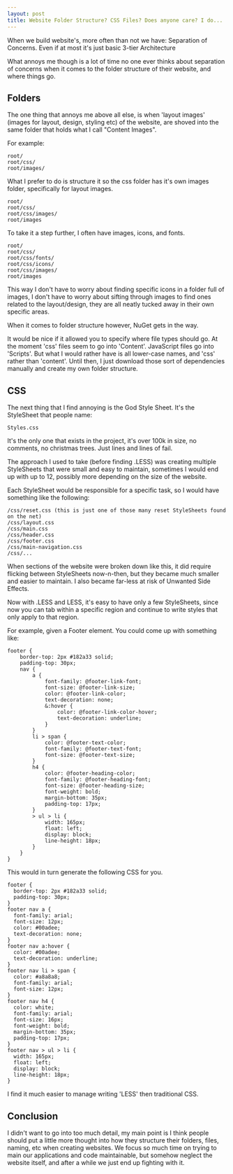 ```yaml
---
layout: post
title: Website Folder Structure? CSS Files? Does anyone care? I do...
---
```


When we build website's, more often than not we have: Separation of Concerns. Even if at most it's just basic 3-tier Architecture

What annoys me though is a lot of time no one ever thinks about separation of concerns when it comes to the folder structure of their website, and where things go.

## Folders
The one thing that annoys me above all else, is when 'layout images' (images for layout, design, styling etc) of the website, are shoved into the same folder that holds what I call "Content Images".

For example:

    root/ 
    root/css/ 
    root/images/

What I prefer to do is structure it so the css folder has it's own images folder, specifically for layout images.

    root/ 
    root/css/ 
    root/css/images/ 
    root/images

<!--excerpt-->

To take it a step further, I often have images, icons, and fonts.

    root/ 
    root/css/ 
    root/css/fonts/ 
    root/css/icons/ 
    root/css/images/ 
    root/images

This way I don't have to worry about finding specific icons in a folder full of images, I don't have to worry about sifting through images to find ones related to the layout/design, they are all neatly tucked away in their own specific areas.

When it comes to folder structure however, NuGet gets in the way.

It would be nice if it allowed you to specify where file types should go. At the moment 'css' files seem to go into 'Content'. JavaScript files go into 'Scripts'. But what I would rather have is all lower-case names, and 'css' rather than 'content'. Until then, I just download those sort of dependencies manually and create my own folder structure.

## CSS
The next thing that I find annoying is the God Style Sheet. It's the StyleSheet that people name:

    Styles.css

It's the only one that exists in the project, it's over 100k in size, no comments, no christmas trees. Just lines and lines of fail.

The approach I used to take (before finding .LESS) was creating multiple StyleSheets that were small and easy to maintain, sometimes I would end up with up to 12, possibly more depending on the size of the website.

Each StyleSheet would be responsible for a specific task, so I would have something like the following:

    /css/reset.css (this is just one of those many reset StyleSheets found on the net) 
    /css/layout.css 
    /css/main.css 
    /css/header.css 
    /css/footer.css 
    /css/main-navigation.css 
    /css/...

When sections of the website were broken down like this, it did require flicking between StyleSheets now-n-then, but they became much smaller and easier to maintain. I also became far-less at risk of Unwanted Side Effects.

Now with .LESS and LESS, it's easy to have only a few StyleSheets, since now you can tab within a specific region and continue to write styles that only apply to that region.

For example, given a Footer element. You could come up with something like:

    footer {
        border-top: 2px #182a33 solid;
        padding-top: 30px;
        nav {
            a {
                font-family: @footer-link-font;
                font-size: @footer-link-size;
                color: @footer-link-color;
                text-decoration: none;
                &:hover {
                    color: @footer-link-color-hover;
                    text-decoration: underline;
                }    
            }
            li > span {
                color: @footer-text-color;
                font-family: @footer-text-font;
                font-size: @footer-text-size;
            }
            h4 {
                color: @footer-heading-color;
                font-family: @footer-heading-font;
                font-size: @footer-heading-size;
                font-weight: bold;
                margin-bottom: 35px;
                padding-top: 17px;
            }
            > ul > li {
                width: 165px;
                float: left;
                display: block;
                line-height: 18px;
            }
        }
    }

This would in turn generate the following CSS for you.

    footer {
      border-top: 2px #182a33 solid;
      padding-top: 30px;
    }
    footer nav a {
      font-family: arial;
      font-size: 12px;
      color: #00adee;
      text-decoration: none;
    }
    footer nav a:hover {
      color: #00adee;
      text-decoration: underline;
    }
    footer nav li > span {
      color: #a8a8a8;
      font-family: arial;
      font-size: 12px;
    }
    footer nav h4 {
      color: white;
      font-family: arial;
      font-size: 16px;
      font-weight: bold;
      margin-bottom: 35px;
      padding-top: 17px;
    }
    footer nav > ul > li {
      width: 165px;
      float: left;
      display: block;
      line-height: 18px;
    }
    
I find it much easier to manage writing 'LESS' then traditional CSS.

## Conclusion
I didn't want to go into too much detail, my main point is I think people should put a little more thought into how they structure their folders, files, naming, etc when creating websites. We focus so much time on trying to main our applications and code maintainable, but somehow neglect the website itself, and after a while we just end up fighting with it.



